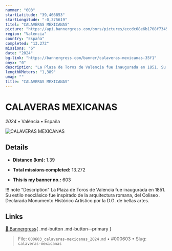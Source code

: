 ```yaml
---
nummer: "603"
startLatitude: "39,466853"
startLongitude: "-0,375619"
titel: "CALAVERAS MEXICANAS"
picture: "https://api.bannergress.com/bnrs/pictures/eccdc68e6b1708f73455329bc55f459c"
region: "València"
country: "España"
completed: "13.272"
missions: "6"
date: "2024"
bg-link: "https://bannergress.com/banner/calaveras-mexicanas-35f1"
onyx: "0"
description: "La Plaza de Toros de Valencia fue inaugurada en 1851. Su estilo neoclásico fue inspirado de la arquitectura romana, del Coliseo . Declarada Monumento Histórico Artístico por la D.G. de bellas artes."
lengthKMeters: "1,389"
umap: ""
title: "CALAVERAS MEXICANAS"
---
```

# CALAVERAS MEXICANAS

*2024* • València • España

![CALAVERAS MEXICANAS](https://api.bannergress.com/bnrs/pictures/eccdc68e6b1708f73455329bc55f459c)

## Details
- **Distance (km):** 1.39

- **Total missions completed:** 13.272
- **This is my banner no.:** 603


!!! note "Description"
    La Plaza de Toros de Valencia fue inaugurada en 1851. Su estilo neoclásico fue inspirado de la arquitectura romana, del Coliseo . Declarada Monumento Histórico Artístico por la D.G. de bellas artes.



## Links
[🔗 Bannergress](https://bannergress.com/banner/calaveras-mexicanas-35f1){ .md-button .md-button--primary }



> File: `000603_calaveras-mexicanas_2024.md` • #000603 • Slug: `calaveras-mexicanas`
